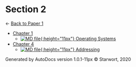# Section 2

← [Back to Paper 1](..)

- [Chapter 1](chapter_1/index.html)
  - [![MD file](https://img.icons8.com/windows/512/4a90e2/regular-document.png){:height="11px"} Operating Systems](chapter_1/operating_systems.html)
- [Chapter 4](chapter_4/index.html)
  - [![MD file](https://img.icons8.com/windows/512/4a90e2/regular-document.png){:height="11px"} Addressing](chapter_4/addressing.html)

Generated by AutoDocs version 1.0.1-11px © Starwort, 2020
